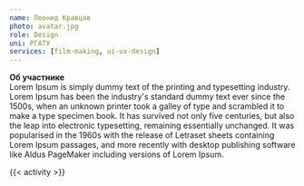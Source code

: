 ```yaml
---
name: Леонид Кравцов
photo: avatar.jpg
role: Design
uni: РГАТУ
services: [film-making, ui-ux-design]
---
```


<strong class="accent">Об участнике</strong>  
Lorem Ipsum is simply dummy text of the printing and typesetting industry. Lorem Ipsum has been the industry's standard dummy text ever since the 1500s, when an unknown printer took a galley of type and scrambled it to make a type specimen book. It has survived not only five centuries, but also the leap into electronic typesetting, remaining essentially unchanged. It was popularised in the 1960s with the release of Letraset sheets containing Lorem Ipsum passages, and more recently with desktop publishing software like Aldus PageMaker including versions of Lorem Ipsum.

{{< activity >}}